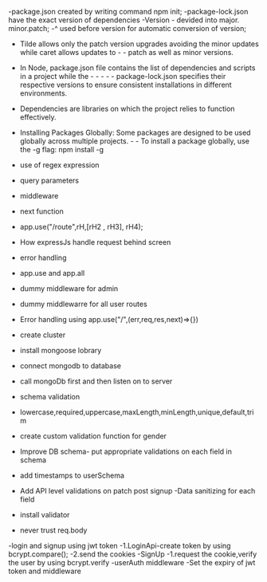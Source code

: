 -package.json created by writing command npm init;
-package-lock.json have the exact version of dependencies
-Version - devided into major. minor.patch;
-^ used before version for automatic conversion of version;
- Tilde allows only the patch version upgrades avoiding the minor updates while caret allows updates to - - patch as well as minor versions.
- In Node, package.json file contains the list of dependencies and scripts in a project while the - - - - - package-lock.json specifies their respective versions to ensure consistent installations in different environments.
- Dependencies are libraries on which the project relies to function effectively. 
- Installing Packages Globally: Some packages are designed to be used globally across multiple projects. - - To install a package globally, use the -g flag: npm install -g

- use of regex expression
- query parameters

- middleware
- next function
- app.use("/route",rH,[rH2 , rH3], rH4);
- How expressJs handle request behind screen
- error handling
- app.use and app.all
- dummy middleware for admin
- dummy middlewarre for all user routes
- Error handling using app.use("/",(err,req,res,next)=>{})

- create cluster
- install mongoose lobrary
- connect mongodb to database
- call mongoDb first and then listen on to server

- schema validation
- lowercase,required,uppercase,maxLength,minLength,unique,default,trim
- create custom validation function for gender
- Improve DB schema- put appropriate validations on each field in schema
- add timestamps to userSchema
- Add API level validations on patch post signup
-Data sanitizing for each field
- install validator
- never trust req.body

-login and signup using jwt token
-1.LoginApi-create token by using bcrypt.compare();
-2.send the cookies
-SignUp
-1.request the cookie,verify the user by using bcrypt.verify
-userAuth middleware
-Set the expiry of jwt token and middleware


